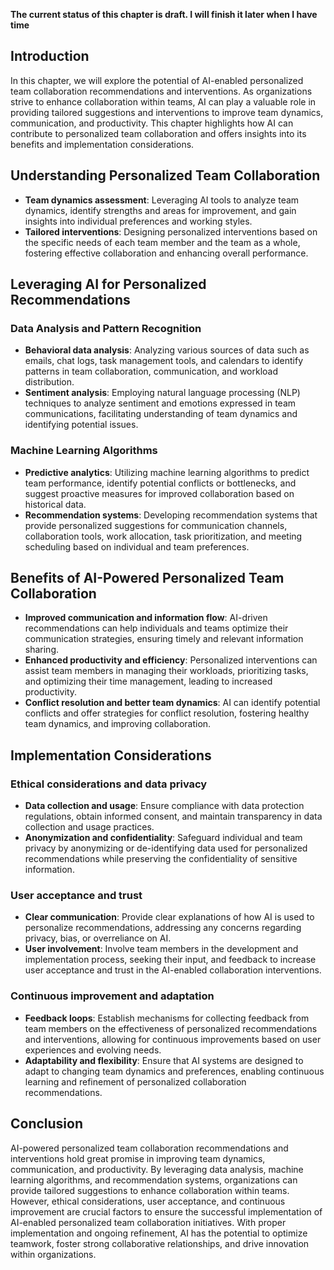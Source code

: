**The current status of this chapter is draft. I will finish it later when I have time**

Introduction
------------

In this chapter, we will explore the potential of AI-enabled personalized team collaboration recommendations and interventions. As organizations strive to enhance collaboration within teams, AI can play a valuable role in providing tailored suggestions and interventions to improve team dynamics, communication, and productivity. This chapter highlights how AI can contribute to personalized team collaboration and offers insights into its benefits and implementation considerations.

Understanding Personalized Team Collaboration
---------------------------------------------

* **Team dynamics assessment**: Leveraging AI tools to analyze team dynamics, identify strengths and areas for improvement, and gain insights into individual preferences and working styles.
* **Tailored interventions**: Designing personalized interventions based on the specific needs of each team member and the team as a whole, fostering effective collaboration and enhancing overall performance.

Leveraging AI for Personalized Recommendations
----------------------------------------------

### Data Analysis and Pattern Recognition

* **Behavioral data analysis**: Analyzing various sources of data such as emails, chat logs, task management tools, and calendars to identify patterns in team collaboration, communication, and workload distribution.
* **Sentiment analysis**: Employing natural language processing (NLP) techniques to analyze sentiment and emotions expressed in team communications, facilitating understanding of team dynamics and identifying potential issues.

### Machine Learning Algorithms

* **Predictive analytics**: Utilizing machine learning algorithms to predict team performance, identify potential conflicts or bottlenecks, and suggest proactive measures for improved collaboration based on historical data.
* **Recommendation systems**: Developing recommendation systems that provide personalized suggestions for communication channels, collaboration tools, work allocation, task prioritization, and meeting scheduling based on individual and team preferences.

Benefits of AI-Powered Personalized Team Collaboration
------------------------------------------------------

* **Improved communication and information flow**: AI-driven recommendations can help individuals and teams optimize their communication strategies, ensuring timely and relevant information sharing.
* **Enhanced productivity and efficiency**: Personalized interventions can assist team members in managing their workloads, prioritizing tasks, and optimizing their time management, leading to increased productivity.
* **Conflict resolution and better team dynamics**: AI can identify potential conflicts and offer strategies for conflict resolution, fostering healthy team dynamics, and improving collaboration.

Implementation Considerations
-----------------------------

### Ethical considerations and data privacy

* **Data collection and usage**: Ensure compliance with data protection regulations, obtain informed consent, and maintain transparency in data collection and usage practices.
* **Anonymization and confidentiality**: Safeguard individual and team privacy by anonymizing or de-identifying data used for personalized recommendations while preserving the confidentiality of sensitive information.

### User acceptance and trust

* **Clear communication**: Provide clear explanations of how AI is used to personalize recommendations, addressing any concerns regarding privacy, bias, or overreliance on AI.
* **User involvement**: Involve team members in the development and implementation process, seeking their input, and feedback to increase user acceptance and trust in the AI-enabled collaboration interventions.

### Continuous improvement and adaptation

* **Feedback loops**: Establish mechanisms for collecting feedback from team members on the effectiveness of personalized recommendations and interventions, allowing for continuous improvements based on user experiences and evolving needs.
* **Adaptability and flexibility**: Ensure that AI systems are designed to adapt to changing team dynamics and preferences, enabling continuous learning and refinement of personalized collaboration recommendations.

Conclusion
----------

AI-powered personalized team collaboration recommendations and interventions hold great promise in improving team dynamics, communication, and productivity. By leveraging data analysis, machine learning algorithms, and recommendation systems, organizations can provide tailored suggestions to enhance collaboration within teams. However, ethical considerations, user acceptance, and continuous improvement are crucial factors to ensure the successful implementation of AI-enabled personalized team collaboration initiatives. With proper implementation and ongoing refinement, AI has the potential to optimize teamwork, foster strong collaborative relationships, and drive innovation within organizations.
